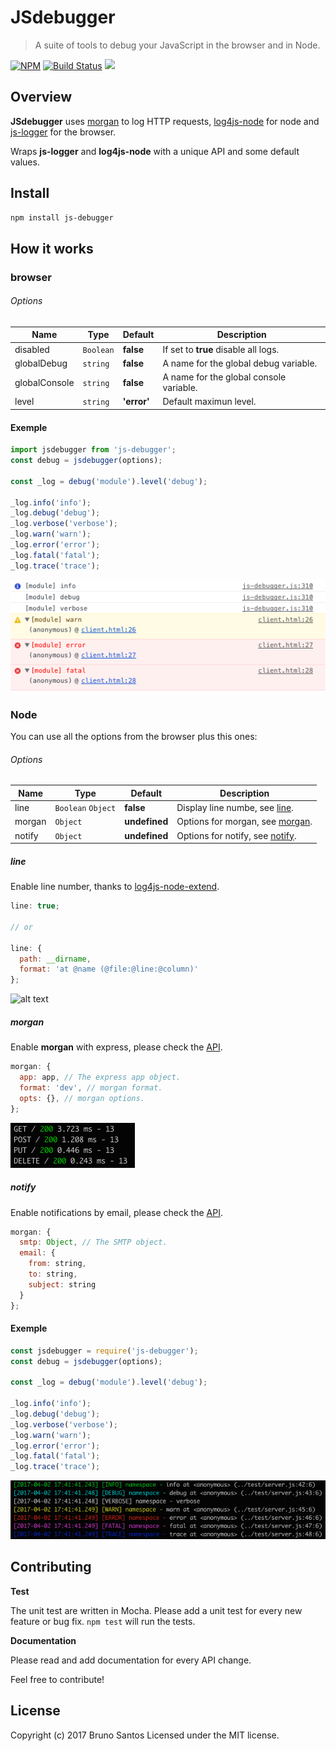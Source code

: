 # JSdebugger

> A suite of tools to debug your JavaScript in the browser and in Node.

[![NPM](https://nodei.co/npm/js-debugger.png)](https://nodei.co/npm/js-debugger/)
[![Build Status](https://travis-ci.org/PertapaCode/js-debugger.svg?branch=develop)](https://travis-ci.org/PertapaCode/js-debugger)
![](http://img.badgesize.io/PertapaCode/js-debugger/develop/src/client.js.svg?label=client_size)

## Overview

**JSdebugger** uses [morgan](https://github.com/expressjs/morgan) to log HTTP requests, [log4js-node](https://github.com/nomiddlename/log4js-node) for node and [js-logger](https://github.com/jonnyreeves/js-logger) for the browser.

Wraps **js-logger** and **log4js-node** with a unique API and some default values.

## Install

```bash
npm install js-debugger
```

## How it works

### browser

###### Options

Name | Type | Default | Description
---- | ---- | ----    | ----
disabled | `Boolean` | **false** | If set to **true** disable all logs.
globalDebug | `string ` | **false** | A name for the global debug variable.
globalConsole | `string` | **false** | A name for the global console variable.
level | `string` | **'error'** | Default maximun level.

#### Exemple

```js
import jsdebugger from 'js-debugger';
const debug = jsdebugger(options);

const _log = debug('module').level('debug');

_log.info('info');
_log.debug('debug');
_log.verbose('verbose');
_log.warn('warn');
_log.error('error');
_log.fatal('fatal');
_log.trace('trace');
```

![alt text](images/browser_log.png)

### Node

You can use all the options from the browser plus this ones:

###### Options

Name | Type | Default | Description
---- | ---- | ----    | ----
line | `Boolean` `Object` | **false** | Display line numbe, see [line](#line).
morgan | `Object` | **undefined** | Options for morgan, see [morgan](#morgan).
notify | `Object` | **undefined** | Options for notify, see [notify](#notify).

##### line

Enable line number, thanks to [log4js-node-extend](https://github.com/ww24/log4js-node-extend).

```js
line: true;

// or

line: {
  path: __dirname,
  format: 'at @name (@file:@line:@column)'
};
```
![alt text](images/line_log.png)

##### morgan

Enable **morgan** with express, please check the [API](https://github.com/expressjs/morgan#api).

```js
morgan: {
  app: app, // The express app object.
  format: 'dev', // morgan format.
  opts: {}, // morgan options.
};
```
![alt text](images/morgan_log.png)

##### notify

Enable notifications by email, please check the [API](https://github.com/nomiddlename/log4js-node/wiki/SMTP).

```js
morgan: {
  smtp: Object, // The SMTP object.
  email: {
    from: string,
    to: string,
    subject: string
  }
};
```

#### Exemple

```js
const jsdebugger = require('js-debugger');
const debug = jsdebugger(options);

const _log = debug('module').level('debug');

_log.info('info');
_log.debug('debug');
_log.verbose('verbose');
_log.warn('warn');
_log.error('error');
_log.fatal('fatal');
_log.trace('trace');
```
![alt text](images/node_log.png)

Contributing
----

**Test**

The unit test are written in Mocha.
Please add a unit test for every new feature or bug fix. ```npm test``` will run the tests.

**Documentation**

Please read and add documentation for every API change.

Feel free to contribute!

License
----

Copyright (c) 2017 Bruno Santos Licensed under the MIT license.
